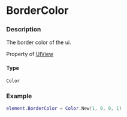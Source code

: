 # BorderColor
### Description
The border color of the ui.

Property of [UIView](/classes/UIView/)

#### Type
`Color`

### Example
```lua
element.BorderColor = Color.New(1, 0, 0, 1)
```
